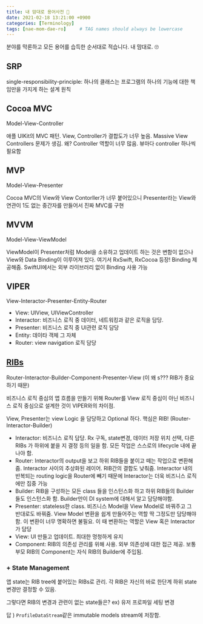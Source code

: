 ```yaml
---
title: 내 맘대로 용어사전 🥸
date: 2021-02-18 13:21:00 +0900
categories: [Terminology]
tags: [nae-mom-dae-ro]     # TAG names should always be lowercase
---
```


분야를 막론하고 모든 용어를 습득한 순서대로 적습니다. 내 맘대로. 🙄

## SRP

single-responsibility-principle: 하나의 클래스는 프로그램의 하나의 기능에 대한 책임만을 가지게 하는 설계 원칙

## Cocoa MVC

Model-View-Controller

애플 UIKit의 MVC 패턴. View, Controller가 결합도가 너무 높음. Massive View Controllers 문제가 생김. 왜? Controller 역할이 너무 많음. 뷰마다 controller 하나씩 필요함

## MVP

Model-View-Presenter

Cocoa MVC의 View와 View Contorller가 너무 붙어있으니 Presenter라는 View와 연관이 1도 없는 중간자를 만들어서 진짜 MVC를 구현

## MVVM

Model-View-ViewModel

ViewModel이 Presenter처럼 Model을 소유하고 업데이트 하는 것은 변함이 없으나 View와 Data Binding이 이루어져 있다. 여기서 RxSwift, RxCocoa 등장! Binding 제공해줌. SwiftUI에서는 외부 라이브러리 없이 Binding 사용 가능

## VIPER

View-Interactor-Presenter-Entity-Router

- View: UIView, UIViewController
- Interactor: 비즈니스 로직 중 데이터, 네트워킹과 같은 로직을 담당.
- Presenter: 비즈니스 로직 중 UI관련 로직 담당
- Entity: 데이타 객체 그 자체
- Router: view navigation 로직 담당

## [RIBs](https://github.com/uber/RIBs/wiki)

Router-Interactor-Builder-Component-Presenter-View (이 왜 s??? RIB가 중요하기 때문)

비즈니스 로직 중심의 앱 흐름을 만들기 위해 Router를 View 로직 중심이 아닌 비즈니스 로직 중심으로 설계한 것이 VIPER와의 차이점.

View, Presenter는 view Logic 을 담당하고 Optional 하다. 핵심은 RIB! (Router-Interactor-Builder)

- Interactor: 비즈니스 로직 담당. Rx 구독, state변경, 데이터 저장 위치 선택, 다른 RIBs 가 하위에 붙을 지 결정 등의 일을 함. 모든 작업은 스스로의 lifecycle 내에 끝나야 함.
- Router: Interactor의 output을 보고 하위 RIB들을 붙이고 떼는 작업으로 변환해줌. Interactor 사이의 추상화된 레이어. RIB간의 결합도 낮춰줌. Interactor 내의 반복되는 routing logic을 Router에 빼기 때문에 Interactor는 더욱 비즈니스 로직에만 집중 가능
- Builder: RIB을 구성하는 모든 class 들을 인스턴스화 하고 하위 RIB들의 Builder들도 인스턴스화 함. Builder만이 DI system에 대해서 알고 담당해야함. 
- Presenter: stateless한 class. 비즈니스 Model을 View Model로 바꿔주고 그 반대로도 바꿔줌. View Model 변환을 쉽게 만들어주는 역할 딱 그정도만 담당해야함. 이 변환이 너무 명확하면 불필요. 이 때 변환하는 역할은 View 혹은 Interactor가 담당
- View: UI 만들고 업데이트. 최대한 멍청하게 유지
- Component: RIB의 의존성 관리를 위해 사용. 외부 의존성에 대한 접근 제공. 보통 부모 RIB의 Component는 자식 RIB의 Builder에 주입됨. 

### + State Management

 앱 state는 RIB tree에 붙어있는 RIBs로 관리. 각 RIB은 자신의 바로 한단계 하위 state 변경만 결정할 수 있음.

 그렇다면 RIB의 변경과 관련이 없는 state들은? ex) 유저 프로파일 세팅 변경
 
 답 ) `ProfileDataStream`같은 immutable models stream에 저장함.

